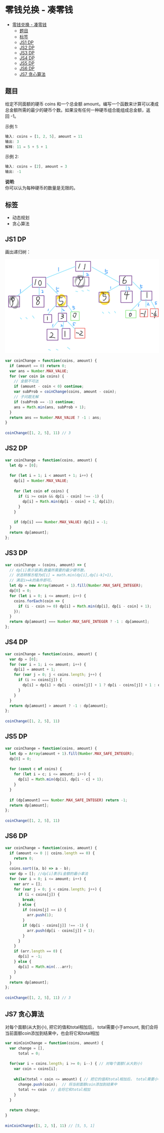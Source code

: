 零钱兑换 - 凑零钱
===
<!-- TOC -->

- [零钱兑换 - 凑零钱](#零钱兑换---凑零钱)
  - [题目](#题目)
  - [标签](#标签)
  - [JS1 DP](#js1-dp)
  - [JS2 DP](#js2-dp)
  - [JS3 DP](#js3-dp)
  - [JS4 DP](#js4-dp)
  - [JS5 DP](#js5-dp)
  - [JS6 DP](#js6-dp)
  - [JS7 贪心算法](#js7-贪心算法)

<!-- /TOC -->

## 题目
给定不同面额的硬币 coins 和一个总金额 amount。编写一个函数来计算可以凑成总金额所需的最少的硬币个数。如果没有任何一种硬币组合能组成总金额，返回 -1。

示例 1:
```js
输入: coins = [1, 2, 5], amount = 11
输出: 3 
解释: 11 = 5 + 5 + 1
```

示例 2:
```js
输入: coins = [2], amount = 3
输出: -1
```

**说明**:  
你可以认为每种硬币的数量是无限的。

## 标签
- 动态规划
- 贪心算法

## JS1 DP
画出递归树：

![dtgu6.png](../resource/assets/算法/dtgu6.png)

```js
var coinChange = function(coins, amount) {
  if (amount == 0) return 0;
  var ans = Number.MAX_VALUE;
  for (var coin in coins) {
    // 金额不可达
    if (amount - coin < 0) continue;
    var subProb = coinChange(coins, amount - coin);
    // 子问题无解
    if (subProb == -1) continue;
    ans = Math.min(ans, subProb + 1);
  }
  return ans == Number.MAX_VALUE ? -1 : ans;
}

coinChange([1, 2, 5], 11) // 3
```

## JS2 DP
```js
var coinChange = function(coins, amount) {
  let dp = [0];

  for (let i = 1; i < amount + 1; i++) {
    dp[i] = Number.MAX_VALUE;

    for (let coin of coins) {
      if (i >= coin && dp[i - coin] !== -1) {
        dp[i] = Math.min(dp[i - coin] + 1, dp[i]);
      }
    }

    if (dp[i] === Number.MAX_VALUE) dp[i] = -1;
  }
  return dp[amount];
};
```

## JS3 DP
```js
var coinChange = (coins, amount) => {
  // dp[i]表示装满i数量所需要的最少硬币数，
  // 状态转移方程为d[i] = math.min(dp[i],dp[i-k]+1),
  // 满足i>=k的条件即可。
  let dp = new Array(amount + 1).fill(Number.MAX_SAFE_INTEGER);
  dp[0] = 0;
  for (let i = 0; i <= amount; i++) {
    coins.forEach(coin => {
      if (i - coin >= 0) dp[i] = Math.min(dp[i], dp[i - coin] + 1);
    });
  }
  return dp[amount] === Number.MAX_SAFE_INTEGER ? -1 : dp[amount];
};
```

## JS4 DP
```js
var coinChange = function(coins, amount) {
  var dp = [0];
  for (var i = 1; i <= amount; i++) {
    dp[i] = amount + 1;
    for (var j = 0; j < coins.length; j++) {
      if (i >= coins[j]) {
        dp[i] = dp[i] > dp[i - coins[j]] + 1 ? dp[i - coins[j]] + 1 : dp[i];
      }
    }
  }
  return dp[amount] > amount ? -1 : dp[amount];
};

coinChange([1, 2, 5], 11)
```

## JS5 DP
```js
var coinChange = function(coins, amount) {
  let dp = Array(amount + 1).fill(Number.MAX_SAFE_INTEGER);
  dp[0] = 0;

  for (const c of coins) {
    for (let i = c; i <= amount; i++) {
      dp[i] = Math.min(dp[i], dp[i - c] + 1);
    }
  }

  if (dp[amount] === Number.MAX_SAFE_INTEGER) return -1;
  return dp[amount];
};

coinChange([1, 2, 5], 11)
```


## JS6 DP
```js
var coinChange = function(coins, amount) {
  if (amount <= 0 || coins.length == 0) {
    return 0;
  }
  coins.sort((a, b) => a - b);
  var dp = []; //dp[i]表示i金额的最小拿法
  for (var i = 0; i <= amount; i++) {
    var arr = [];
    for (var j = 0; j < coins.length; j++) {
      if (i < coins[j]) {
        break;
      } else {
        if (coins[j] == i) {
          arr.push(1);
        }
        if (dp[i - coins[j]] !== -1) {
          arr.push(dp[i - coins[j]] + 1);
        }
      }
    }
    if (arr.length == 0) {
      dp[i] = -1;
    } else {
      dp[i] = Math.min(...arr);
    }
  }
  return dp[amount];
};

coinChange([1, 2, 5], 11) // 3
```

## JS7 贪心算法
对每个面额(从大到小), 把它的值和total相加后， total需要小于amount, 我们会将当前面额coin添加到结果中，也会将它和total相加
```js
var minCoinChange = function(coins, amount) {
  var change = [],
      total = 0;

  for(var i = coins.length; i >= 0; i--) { // 对每个面额(从大到小)
    var coin = coins[i];

    while(total + coin <= amount) { // 把它的值和total相加后， total需要小于amount
      change.push(coin);  // 将当前面额coin添加到结果中
      total += coin  // 会将它和total相加
    }
  }

  return change;
}

minCoinChange([1, 2, 5], 11) // [5, 5, 1]
```